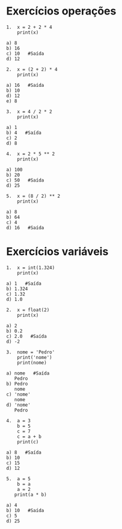 # **Exercícios operações**
```
1.  x = 2 + 2 * 4
    print(x)

a) 8
b) 16
c) 10   #Saída
d) 12
```
```
2.  x = (2 + 2) * 4
    print(x)

a) 16   #Saída
b) 10
d) 12
e) 8
```
```
3.  x = 4 / 2 * 2
    print(x)

a) 1
b) 4   #Saída
c) 2
d) 8
```
```
4.  x = 2 * 5 ** 2
    print(x)

a) 100
b) 20
c) 50   #Saída
d) 25
```
```
5.  x = (8 / 2) ** 2
    print(x)

a) 8
b) 64
c) 4
d) 16   #Saída
```
# **Exercícios variáveis**
```
1.  x = int(1.324)
    print(x)

a) 1   #Saída
b) 1.324
c) 1.32
d) 1.0
```
```
2.  x = float(2)
    print(x)

a) 2
b) 0.2
c) 2.0   #Saída
d) -2
```
```
3.  nome = 'Pedro'
    print('nome')
    print(nome)

a) nome   #Saída
   Pedro
b) Pedro
   nome
c) 'nome'
   nome
d) 'nome'
   Pedro
  ```
```
4.  a = 3
    b = 5
    c = 7
    c = a + b
    print(c)

a) 8   #Saída
b) 10
c) 15
d) 12
```
```
5.  a = 5
    b = a
    a = 2
   print(a * b)

a) 4
b) 10   #Saída
c) 5
d) 25
```
